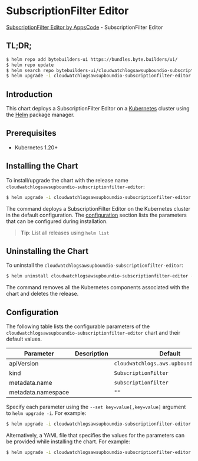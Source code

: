 # SubscriptionFilter Editor

[SubscriptionFilter Editor by AppsCode](https://byte.builders) - SubscriptionFilter Editor

## TL;DR;

```bash
$ helm repo add bytebuilders-ui https://bundles.byte.builders/ui/
$ helm repo update
$ helm search repo bytebuilders-ui/cloudwatchlogsawsupboundio-subscriptionfilter-editor --version=v0.4.18
$ helm upgrade -i cloudwatchlogsawsupboundio-subscriptionfilter-editor bytebuilders-ui/cloudwatchlogsawsupboundio-subscriptionfilter-editor -n default --create-namespace --version=v0.4.18
```

## Introduction

This chart deploys a SubscriptionFilter Editor on a [Kubernetes](http://kubernetes.io) cluster using the [Helm](https://helm.sh) package manager.

## Prerequisites

- Kubernetes 1.20+

## Installing the Chart

To install/upgrade the chart with the release name `cloudwatchlogsawsupboundio-subscriptionfilter-editor`:

```bash
$ helm upgrade -i cloudwatchlogsawsupboundio-subscriptionfilter-editor bytebuilders-ui/cloudwatchlogsawsupboundio-subscriptionfilter-editor -n default --create-namespace --version=v0.4.18
```

The command deploys a SubscriptionFilter Editor on the Kubernetes cluster in the default configuration. The [configuration](#configuration) section lists the parameters that can be configured during installation.

> **Tip**: List all releases using `helm list`

## Uninstalling the Chart

To uninstall the `cloudwatchlogsawsupboundio-subscriptionfilter-editor`:

```bash
$ helm uninstall cloudwatchlogsawsupboundio-subscriptionfilter-editor -n default
```

The command removes all the Kubernetes components associated with the chart and deletes the release.

## Configuration

The following table lists the configurable parameters of the `cloudwatchlogsawsupboundio-subscriptionfilter-editor` chart and their default values.

|     Parameter      | Description |                      Default                       |
|--------------------|-------------|----------------------------------------------------|
| apiVersion         |             | <code>cloudwatchlogs.aws.upbound.io/v1beta1</code> |
| kind               |             | <code>SubscriptionFilter</code>                    |
| metadata.name      |             | <code>subscriptionfilter</code>                    |
| metadata.namespace |             | <code>""</code>                                    |


Specify each parameter using the `--set key=value[,key=value]` argument to `helm upgrade -i`. For example:

```bash
$ helm upgrade -i cloudwatchlogsawsupboundio-subscriptionfilter-editor bytebuilders-ui/cloudwatchlogsawsupboundio-subscriptionfilter-editor -n default --create-namespace --version=v0.4.18 --set apiVersion=cloudwatchlogs.aws.upbound.io/v1beta1
```

Alternatively, a YAML file that specifies the values for the parameters can be provided while
installing the chart. For example:

```bash
$ helm upgrade -i cloudwatchlogsawsupboundio-subscriptionfilter-editor bytebuilders-ui/cloudwatchlogsawsupboundio-subscriptionfilter-editor -n default --create-namespace --version=v0.4.18 --values values.yaml
```
